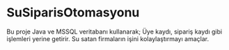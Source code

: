 # SuSiparisOtomasyonu
Bu proje Java ve MSSQL veritabanı kullanarak;
Üye kaydı, sipariş kaydı gibi işlemleri yerine getirir.
Su satan firmaların işini kolaylaştırmayı amaçlar.
